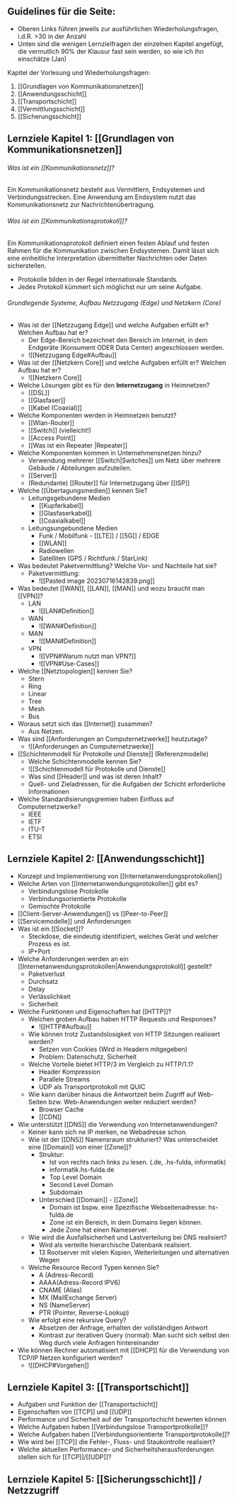 ## Guidelines für die Seite:
- Oberen Links führen jeweils zur ausführlichen Wiederholungsfragen, i.d.R. >30 in der Anzahl
- Unten sind die wenigen Lernzielfragen der einzelnen Kapitel angefügt, die vermutlich 90% der Klausur fast sein werden, so wie ich ihn einschätze (Jan)

Kapitel der Vorlesung und Wiederholungsfragen:

1. [[Grundlagen von Kommunikationsnetzen]]
2. [[Anwendungsschicht]]
3. [[Transportschicht]]
4. [[Vermittlungsschicht]]
5. [[Sicherungsschicht]]



## Lernziele Kapitel 1: [[Grundlagen von Kommunikationsnetzen]]

###### Was ist ein [[Kommunikationsnetz]]?

Ein Kommunikationsnetz besteht aus Vermittlern, Endsystemen und Verbindungsstrecken.
Eine Anwendung am Endsystem nutzt das Kommunikationsnetz zur Nachrichtenübertragung.

###### Was ist ein [[Kommunikationsprotokoll]]?

Ein Kommunikationsprotokoll definiert einen festen Ablauf und festen Rahmen für die Kommunikation zwischen Endsystemen. Damit lässt sich eine einheitliche Interpretation übermittelter Nachrichten oder Daten sicherstellen.

- Protokolle bilden in der Regel internationale Standards.
- Jedes Protokoll kümmert sich möglichst nur um seine Aufgabe.


###### Grundlegende Systeme, Aufbau Netzzugang (Edge) und Netzkern (Core)
- Was ist der [[Netzzugang Edge]] und welche Aufgaben erfüllt er? Welchen Aufbau hat er?
	- Der Edge-Bereich bezeichnet den Bereich im Internet, in dem Endgeräte (Konsument ODER Data Center) angeschlossen werden.
	- ![[Netzzugang Edge#Aufbau]]
- Was ist der [[Netzkern Core]] und welche Aufgaben erfüllt er? Welchen Aufbau hat er?
	- ![[Netzkern Core]]
- Welche Lösungen gibt es für den **Internetzugang** in Heimnetzen?
	- [[DSL]]
	- [[Glasfaser]]
	- [[Kabel (Coaxial)]]
- Welche Komponenten werden in Heimnetzen benutzt?
	- [[Wlan-Router]]
	- [[Switch]] (vielleicht!)
	- [[Access Point]]
	- [[Was ist ein Repeater |Repeater]]
- Welche Komponenten kommen in Unternehmensnetzen hinzu?
	- Verwendung mehrerer [[Switch|Switches]] um Netz über mehrere Gebäude / Abteilungen aufzuteilen.
	- [[Server]]
	- (Redundante) [[Router]] für Internetzugang über [[ISP]]
- Welche [[Übertagungsmedien]] kennen Sie?
	- Leitungsgebundene Medien
		- [[Kupferkabel]]
		- [[Glasfaserkabel]]
		- [[Coaxialkabel]]
	- Leitungsungebundene Medien
		- Funk / Mobilfunk - [[LTE]] / [[5G]] / EDGE
		- [[WLAN]]
		- Radiowellen
		- Satelliten (GPS / Richtfunk / StarLink)
- Was bedeutet Paketvermittlung? Welche Vor- und Nachteile hat sie?
	- Paketvermittlung:
		- ![[Pasted image 20230716142839.png]]
- Was bedeutet [[WAN]], [[LAN]], [[MAN]] und wozu braucht man [[VPN]]?
	- LAN
		- ![[LAN#Definition]]
	- WAN
		- ![[WAN#Definition]]
	- MAN
		- ![[MAN#Definition]]
	- VPN
		- ![[VPN#Warum nutzt man VPN?]]
		- ![[VPN#Use-Cases]]
- Welche [[Netztopologien]] kennen Sie?
	- Stern
	- Ring
	- Linear
	- Tree
	- Mesh
	- Bus
- Woraus setzt sich das [[Internet]] zusammen?
	- Aus Netzen.
- Was sind [[Anforderungen an Computernetzwerke]] heutzutage?
	- ![[Anforderungen an Computernetzwerke]]
-  [[Schichtenmodell für Protokolle und Dienste]]  (Referenzmodelle)
	- Welche Schichtenmodelle kennen Sie?
	- ![[Schichtenmodell für Protokolle und Dienste]]
	- Was sind [[Header]] und was ist deren Inhalt?
	- Quell- und Zieladressen, für die Aufgaben der Schicht erforderliche Informationen
- Welche Standardisierungsgremien haben Einfluss auf Computernetzwerke?
	- IEEE
	- IETF
	- ITU-T
	- ETSI



## Lernziele Kapitel 2: [[Anwendungsschicht]]

- Konzept und Implementierung von [[Internetanwendungsprotokollen]]
- Welche Arten von [[Internetanwendungsprotokollen]] gibt es?
	- Verbindungslose Protokolle
	- Verbindungsorientierte Protokolle
	- Gemischte Protokolle
- [[Client-Server-Anwendungen]] vs [[Peer-to-Peer]]
- [[Servicemodelle]] und Anforderungen
- Was ist ein [[Socket]]?
	- Steckdose, die eindeutig identifiziert, welches Gerät und welcher Prozess es ist.
	- IP+Port
- Welche Anforderungen werden an ein [[Internetanwendungsprotokollen|Anwendungsprotokoll]] gestellt?
	- Paketverlust
	- Durchsatz
	- Delay
	- Verlässlichkeit
	- Sicherheit
- Welche Funktionen und Eigenschaften hat [[HTTP]]? 
	- Welchen groben Aufbau haben HTTP Requests und Responses? 
		- ![[HTTP#Aufbau]]
	- Wie können trotz Zustandslosigkeit von HTTP Sitzungen realisiert werden? 
		- Setzen von Cookies (Wird in Headern mitgegeben)
		- Problem: Datenschutz, Sicherheit
	- Welche Vorteile bietet HTTP/3 im Vergleich zu HTTP/1.1? 
		- Header Kompression
		- Parallele Streams
		- UDP als Transportprotokoll mit QUIC
	- Wie kann darüber hinaus die Antwortzeit beim Zugriff auf Web-Seiten bzw. Web-Anwendungen weiter reduziert werden?
		- Browser Cache
		- [[CDN]]
- Wie unterstützt [[DNS]] die Verwendung von Internetanwendungen? 
	- Keiner kann sich ne IP merken, ne Webadresse schon.
	- Wie ist der [[DNS]] Namensraum strukturiert? Was unterscheidet eine [[Domain]] von einer [[Zone]]?
		- Struktur:
			- Ist von rechts nach links zu lesen. (.de, .hs-fulda, informatik)
			- informatik.hs-fulda.de
			- Top Level Domain 
			- Second Level Domain
			- Subdomain
		- Unterschied [[Domain]] - [[Zone]]
			- Domain ist bspw. eine Spezifische Webseitenadresse: hs-fulda.de
			- Zone ist ein Bereich, in dem Domains liegen können.
			- Jede Zone hat einen Nameserver.
	- Wie wird die Ausfallsicherheit und Lastverteilung bei DNS realisiert?
		- Wird als verteilte hierarchische Datenbank realisiert.
		- 13 Rootserver mit vielen Kopien, Weiterleitungen und alternativen Wegen
	- Welche Resource Record Typen kennen Sie? 
		- A (Adress-Record)
		- AAAA(Adress-Record IPV6)
		- CNAME (Alias)
		- MX (MailExchange Server)
		- NS (NameServer)
		- PTR (Pointer, Reverse-Lookup)
	- Wie erfolgt eine rekursive Query?
		- Absetzen der Anfrage, erhalten der vollständigen Antwort
		- Kontrast zur iterativen Query (normal): Man sucht sich selbst den Weg durch viele Anfragen hintereinander
- Wie können Rechner automatisiert mit [[DHCP]] für die Verwendung von TCP/IP Netzen konfiguriert werden? 
	- ![[DHCP#Vorgehen]]


## Lernziele Kapitel 3: [[Transportschicht]]

- Aufgaben und Funktion der [[Transportschicht]]
- Eigenschaften von [[TCP]] und [[UDP]]
- Performance und Sicherheit auf der Transportschicht bewerten können
- Welche Aufgaben haben [[Verbindungslose Transportprotkolle]]?
- Welche Aufgaben haben [[Verbindungsorientierte Transportprotokolle]]?
- Wie wird bei [[TCP]] die Fehler-, Fluss- und Staukontrolle realisiert? 
- Welche aktuellen Performance- und Sicherheitsherausforderungen stellen sich für [[TCP]]/[[UDP]]?




## Lernziele Kapitel 5: [[Sicherungsschicht]] / Netzzugriff